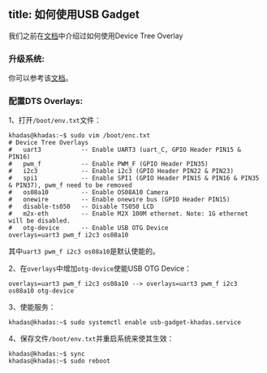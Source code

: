 title: 如何使用USB Gadget
---

我们之前在[文档](/zh-cn/vim3/HowToUseDeviceTreeOverlay.html)中介绍过如何使用Device Tree Overlay

### 升级系统:

你可以参考该[文档](/zh-cn/vim3/HowToUpgradeTheSystem.html)。

### 配置DTS Overlays:

1、打开`/boot/env.txt`文件：
```shell
khadas@khadas:~$ sudo vim /boot/enc.txt
# Device Tree Overlays
#   uart3           -- Enable UART3 (uart_C, GPIO Header PIN15 & PIN16)
#   pwm_f           -- Enable PWM_F (GPIO Header PIN35)
#   i2c3            -- Enable i2c3 (GPIO Header PIN22 & PIN23)
#   spi1            -- Enable SPI1 (GPIO Header PIN15 & PIN16 & PIN35 & PIN37), pwm_f need to be removed
#   os08a10         -- Enable OS08A10 Camera
#   onewire         -- Enable onewire bus (GPIO Header PIN15)
#   disable-ts050   -- Disable TS050 LCD
#   m2x-eth         -- Enable M2X 100M ethernet. Note: 1G ethernet will be disabled.
#   otg-device      -- Enable USB OTG Device
overlays=uart3 pwm_f i2c3 os08a10
```
其中`uart3 pwm_f i2c3 os08a10`是默认使能的。

2、在`overlays`中增加`otg-device`使能USB OTG Device：
```shell
overlays=uart3 pwm_f i2c3 os08a10 --> overlays=uart3 pwm_f i2c3 os08a10 otg-device
```

3、使能服务：
```shell
khadas@khadas:~$ sudo systemctl enable usb-gadget-khadas.service
```

4、保存文件`/boot/env.txt`并重启系统来使其生效：
```shell
khadas@khadas:~$ sync
khadas@khadas:~$ sudo reboot
```


